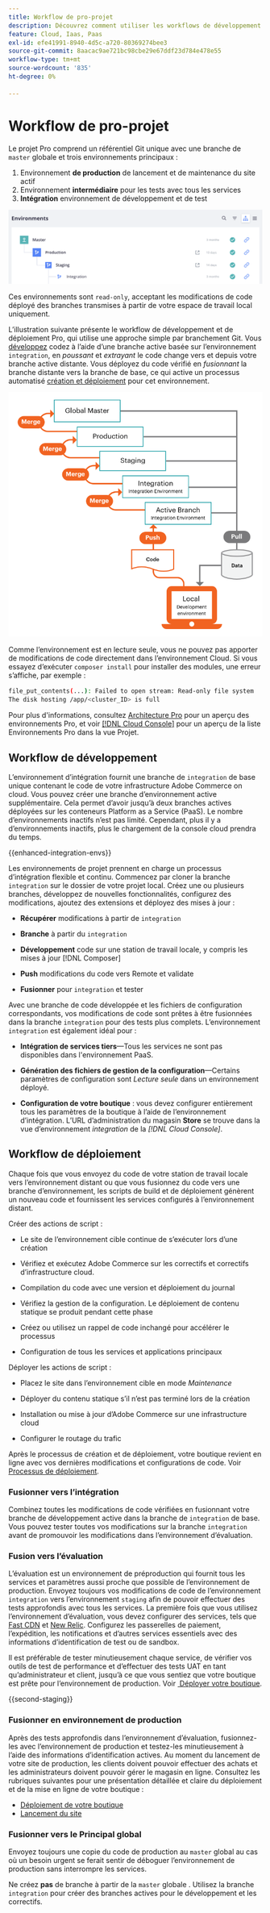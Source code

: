 ```yaml
---
title: Workflow de pro-projet
description: Découvrez comment utiliser les workflows de développement et de déploiement Pro.
feature: Cloud, Iaas, Paas
exl-id: efe41991-8940-4d5c-a720-80369274bee3
source-git-commit: 8aacac9ae721bc98cbe29e67ddf23d784e478e55
workflow-type: tm+mt
source-wordcount: '835'
ht-degree: 0%

---
```


# Workflow de pro-projet

Le projet Pro comprend un référentiel Git unique avec une branche de `master` globale et trois environnements principaux :

1. Environnement **de production** de lancement et de maintenance du site actif
1. Environnement **intermédiaire** pour les tests avec tous les services
1. **Intégration** environnement de développement et de test

![Liste des environnements Pro](../../assets/pro-environments.png)

Ces environnements sont `read-only`, acceptant les modifications de code déployé des branches transmises à partir de votre espace de travail local uniquement.

L’illustration suivante présente le workflow de développement et de déploiement Pro, qui utilise une approche simple par branchement Git. Vous [développez](#development-workflow) codez à l’aide d’une branche active basée sur l’environnement `integration`, en _poussant_ et _extrayant_ le code change vers et depuis votre branche active distante. Vous déployez du code vérifié en _fusionnant_ la branche distante vers la branche de base, ce qui active un processus automatisé [création et déploiement](#deployment-workflow) pour cet environnement.

![Vue d&#39;ensemble du workflow de développement de l&#39;architecture Pro](../../assets/pro-dev-workflow.png)

Comme l’environnement est en lecture seule, vous ne pouvez pas apporter de modifications de code directement dans l’environnement Cloud. Si vous essayez d’exécuter `composer install` pour installer des modules, une erreur s’affiche, par exemple :

```bash
file_put_contents(...): Failed to open stream: Read-only file system  
The disk hosting /app/<cluster_ID> is full
```

Pour plus d&#39;informations, consultez [Architecture Pro](pro-architecture.md) pour un aperçu des environnements Pro, et voir [[!DNL Cloud Console]](../project/overview.md#cloud-console) pour un aperçu de la liste Environnements Pro dans la vue Projet.

## Workflow de développement

L’environnement d’intégration fournit une branche de `integration` de base unique contenant le code de votre infrastructure Adobe Commerce on cloud. Vous pouvez créer une branche d’environnement active supplémentaire. Cela permet d’avoir jusqu’à deux branches actives déployées sur les conteneurs Platform as a Service (PaaS). Le nombre d’environnements inactifs n’est pas limité. Cependant, plus il y a d’environnements inactifs, plus le chargement de la console cloud prendra du temps.

{{enhanced-integration-envs}}

Les environnements de projet prennent en charge un processus d’intégration flexible et continu. Commencez par cloner la branche `integration` sur le dossier de votre projet local. Créez une ou plusieurs branches, développez de nouvelles fonctionnalités, configurez des modifications, ajoutez des extensions et déployez des mises à jour :

- **Récupérer** modifications à partir de `integration`

- **Branche** à partir du `integration`

- **Développement** code sur une station de travail locale, y compris les mises à jour [!DNL Composer]

- **Push** modifications du code vers Remote et validate

- **Fusionner** pour `integration` et tester

Avec une branche de code développée et les fichiers de configuration correspondants, vos modifications de code sont prêtes à être fusionnées dans la branche `integration` pour des tests plus complets. L’environnement `integration` est également idéal pour :

- **Intégration de services tiers**—Tous les services ne sont pas disponibles dans l&#39;environnement PaaS.

- **Génération des fichiers de gestion de la configuration**—Certains paramètres de configuration sont _Lecture seule_ dans un environnement déployé.

- **Configuration de votre boutique** : vous devez configurer entièrement tous les paramètres de la boutique à l’aide de l’environnement d’intégration. L’URL d’administration du magasin **Store** se trouve dans la vue d’environnement _integration_ de la _[!DNL Cloud Console]_.

## Workflow de déploiement

Chaque fois que vous envoyez du code de votre station de travail locale vers l’environnement distant ou que vous fusionnez du code vers une branche d’environnement, les scripts de build et de déploiement génèrent un nouveau code et fournissent les services configurés à l’environnement distant.

Créer des actions de script :

- Le site de l’environnement cible continue de s’exécuter lors d’une création

- Vérifiez et exécutez Adobe Commerce sur les correctifs et correctifs d’infrastructure cloud.

- Compilation du code avec une version et déploiement du journal

- Vérifiez la gestion de la configuration. Le déploiement de contenu statique se produit pendant cette phase

- Créez ou utilisez un rappel de code inchangé pour accélérer le processus

- Configuration de tous les services et applications principaux

Déployer les actions de script :

- Placez le site dans l’environnement cible en mode _Maintenance_

- Déployer du contenu statique s’il n’est pas terminé lors de la création

- Installation ou mise à jour d’Adobe Commerce sur une infrastructure cloud

- Configurer le routage du trafic

Après le processus de création et de déploiement, votre boutique revient en ligne avec vos dernières modifications et configurations de code. Voir [Processus de déploiement](../deploy/process.md).

### Fusionner vers l’intégration

Combinez toutes les modifications de code vérifiées en fusionnant votre branche de développement active dans la branche de `integration` de base. Vous pouvez tester toutes vos modifications sur la branche `integration` avant de promouvoir les modifications dans l’environnement d’évaluation.

### Fusion vers l’évaluation

L’évaluation est un environnement de préproduction qui fournit tous les services et paramètres aussi proche que possible de l’environnement de production. Envoyez toujours vos modifications de code de l’environnement `integration` vers l’environnement `staging` afin de pouvoir effectuer des tests approfondis avec tous les services. La première fois que vous utilisez l’environnement d’évaluation, vous devez configurer des services, tels que [Fast CDN](../cdn/fastly.md) et [New Relic](../monitor/new-relic-service.md). Configurez les passerelles de paiement, l’expédition, les notifications et d’autres services essentiels avec des informations d’identification de test ou de sandbox.

Il est préférable de tester minutieusement chaque service, de vérifier vos outils de test de performance et d’effectuer des tests UAT en tant qu’administrateur et client, jusqu’à ce que vous sentiez que votre boutique est prête pour l’environnement de production. Voir [&#x200B; Déployer votre boutique &#x200B;](../deploy/staging-production.md).

{{second-staging}}

### Fusionner en environnement de production

Après des tests approfondis dans l’environnement d’évaluation, fusionnez-les avec l’environnement de production et testez-les minutieusement à l’aide des informations d’identification actives. Au moment du lancement de votre site de production, les clients doivent pouvoir effectuer des achats et les administrateurs doivent pouvoir gérer le magasin en ligne. Consultez les rubriques suivantes pour une présentation détaillée et claire du déploiement et de la mise en ligne de votre boutique :

- [Déploiement de votre boutique](../deploy/staging-production.md)
- [Lancement du site](../launch/overview.md)

### Fusionner vers le Principal global

Envoyez toujours une copie du code de production au `master` global au cas où un besoin urgent se ferait sentir de déboguer l’environnement de production sans interrompre les services.

Ne créez **pas** de branche à partir de la `master` globale . Utilisez la branche `integration` pour créer des branches actives pour le développement et les correctifs.
